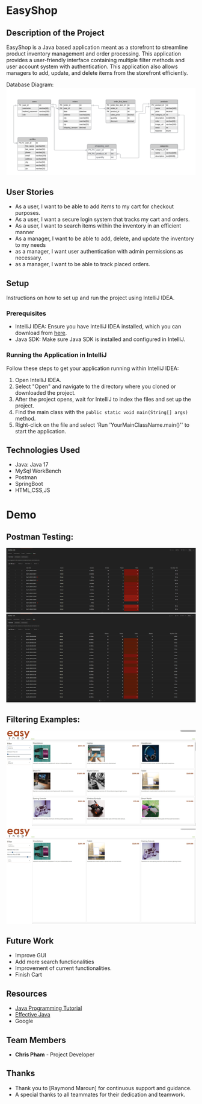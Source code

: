 # EasyShop

## Description of the Project

EasyShop is a Java based application meant as a storefront to streamline product inventory management and order processing.
This application provides a user-friendly interface containing multiple filter methods and user account system with authentication.
This application also allows managers to add, update, and delete items from the storefront efficiently.

Database Diagram:
![Screenshot 2024-12-17 at 10.43.52 AM.png](Screenshot%202024-12-17%20at%2010.43.52%20AM.png)

## User Stories

- As a user, I want to be able to add items to my cart for checkout purposes.
- As a user, I want a secure login system that tracks my cart and orders.
- As a user, I want to search items within the inventory in an efficient manner
- As a manager, I want to be able to add, delete, and update the inventory to my needs
- as a manager, I want user authentication with admin permissions as necessary.
- as a manager, I want to be able to track placed orders.

## Setup

Instructions on how to set up and run the project using IntelliJ IDEA.

### Prerequisites

- IntelliJ IDEA: Ensure you have IntelliJ IDEA installed, which you can download from [here](https://www.jetbrains.com/idea/download/).
- Java SDK: Make sure Java SDK is installed and configured in IntelliJ.

### Running the Application in IntelliJ

Follow these steps to get your application running within IntelliJ IDEA:

1. Open IntelliJ IDEA.
2. Select "Open" and navigate to the directory where you cloned or downloaded the project.
3. After the project opens, wait for IntelliJ to index the files and set up the project.
4. Find the main class with the `public static void main(String[] args)` method.
5. Right-click on the file and select 'Run 'YourMainClassName.main()'' to start the application.

## Technologies Used

- Java: Java 17
- MySql WorkBench
- Postman
- SpringBoot
- HTML,CSS,JS

# Demo
## Postman Testing:
![Screenshot 2024-12-17 095623.png](Screenshot%202024-12-17%20095623.png)
![Screenshot 2024-12-17 095704.png](Screenshot%202024-12-17%20095704.png)
## Filtering Examples:
![Screenshot 2024-12-17 095757.png](Screenshot%202024-12-17%20095757.png)
![Screenshot 2024-12-17 095822.png](Screenshot%202024-12-17%20095822.png)

## Future Work

- Improve GUI
- Add more search functionalities
- Improvement of current functionalities.
- Finish Cart

## Resources

- [Java Programming Tutorial](https://www.example.com)
- [Effective Java](https://www.example.com)
- Google 

## Team Members

- **Chris Pham** - Project Developer

## Thanks

- Thank you to [Raymond Maroun] for continuous support and guidance.
- A special thanks to all teammates for their dedication and teamwork.